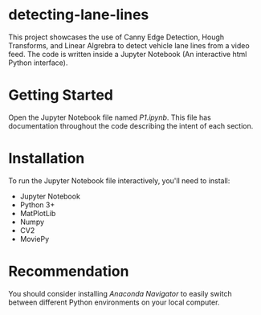 # detecting-lane-lines
This project showcases the use of Canny Edge Detection, Hough Transforms, and Linear Algrebra to detect vehicle lane lines from a video feed.  The code is written inside a Jupyter Notebook (An interactive html Python interface).
# Getting Started
Open the Jupyter Notebook file named _P1.ipynb_.  This file has documentation throughout the code describing the intent of each section.
# Installation
To run the Jupyter Notebook file interactively, you'll need to install:
- Jupyter Notebook
- Python 3+
- MatPlotLib
- Numpy
- CV2
- MoviePy

# Recommendation
You should consider installing _Anaconda Navigator_ to easily switch between different Python environments on your local computer.

